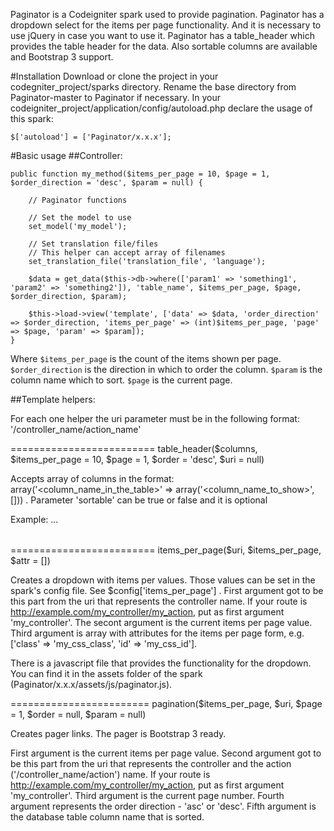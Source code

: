 Paginator is a Codeigniter spark used to provide pagination.
Paginator has a dropdown select for the items per page functionality. And it is necessary to use jQuery in case you want to use it.
Paginator has a table_header which provides the table header for the data. Also sortable columns are available and Bootstrap 3 support.  

#Installation
Download or clone the project in your codegniter_project/sparks directory.
Rename the base directory from Paginator-master to Paginator if necessary.
In your codeigniter_project/application/config/autoload.php declare the usage of this spark:
    
    $['autoload'] = ['Paginator/x.x.x'];

#Basic usage
##Controller:
    
    public function my_method($items_per_page = 10, $page = 1, $order_direction = 'desc', $param = null) {
        
        // Paginator functions

        // Set the model to use
        set_model('my_model');
        
        // Set translation file/files
        // This helper can accept array of filenames
        set_translation_file('translation_file', 'language');
        
        $data = get_data($this->db->where(['param1' => 'something1', 'param2' => 'something2']), 'table_name', $items_per_page, $page, $order_direction, $param);

        $this->load->view('template', ['data' => $data, 'order_direction' => $order_direction, 'items_per_page' => (int)$items_per_page, 'page' => $page, 'param' => $param]);
    }
    
Where ```$items_per_page``` is the count of the items shown per page. 
```$order_direction``` is the direction in which to order the column. 
```$param``` is the column name which to sort.
```$page``` is the current page.

##Template helpers: 

For each one helper the uri parameter must be in the following format:
'/controller_name/action_name' 

=========================
	table_header($columns, $items_per_page = 10, $page = 1, $order = 'desc', $uri = null)

Accepts array of columns in the format:
array('<column_name_in_the_table>' => array('<column_name_to_show>', [<sortable>])) .
Parameter 'sortable' can be true or false and it is optional

Example:
	<table>
	    <thead>
	        <?php
	        table_header($columns, $items_per_page = 10, $page = 1, $order = 'desc', $uri = null);
	        ?>
	    </thead>
	    <tbody>
	        ...
	    </tbody>
	</table>

=========================
	items_per_page($uri, $items_per_page, $attr = [])

Creates a dropdown with items per values. Those values can be set in the spark's
config file. See $config['items_per_page'] .
First argument got to be this part from the uri that represents the controller 
name. If your route is http://example.com/my_controller/my_action, put as first
argument 'my_controller'.
The secont argument is the current items per page value.
Third argument is array with attributes for the items per page form, 
e.g. ['class' => 'my_css_class', 'id' => 'my_css_id'].

There is a javascript file that provides the functionality for the dropdown.
You can find it in the assets folder of the spark (Paginator/x.x.x/assets/js/paginator.js). 

========================
	pagination($items_per_page, $uri, $page = 1, $order = null, $param = null)

Creates pager links. The pager is Bootstrap 3 ready.

First argument is the current items per page value.
Second argument got to be this part from the uri that represents the controller 
and the action ('/controller_name/action') name. 
If your route is http://example.com/my_controller/my_action, put as first
argument 'my_controller'.
Third argument is the current page number.
Fourth argument represents the order direction - 'asc' or 'desc'.
Fifth argument is the database table column name that is sorted. 
